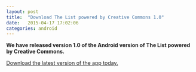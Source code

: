 ```yaml
---
layout: post
title:  "Download The List powered by Creative Commons 1.0"
date:   2015-04-17 17:02:06
categories: android
---
```

**We have released version 1.0 of the Android version of The List powered by Creative Commons.**

<a class="btn btn-lg btn-success" href="/beta/">Download the latest version of the app today.</a>
